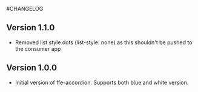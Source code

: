 #CHANGELOG

## Version 1.1.0
* Removed list style dots (list-style: none) as this shouldn't be pushed to the consumer app

## Version 1.0.0
* Initial version of ffe-accordion. Supports both blue and white version.